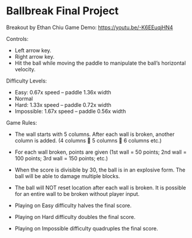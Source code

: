 # Ballbreak Final Project

Breakout by Ethan Chiu
Game Demo: https://youtu.be/-K6EEuqjHN4


Controls:
-	Left arrow key.
-	Right arrow key.
-	Hit the ball while moving the paddle to manipulate the ball’s horizontal velocity.

Difficulty Levels:
-	Easy: 0.67x speed – paddle 1.36x width
-	Normal
-	Hard: 1.33x speed – paddle 0.72x width
-	Impossible: 1.67x speed – paddle 0.56x width

Game Rules:
-	The wall starts with 5 columns. After each wall is broken, another column is added. (4 columns  5 columns  6 columns etc.)
-	For each wall broken, points are given (1st wall = 50 points; 2nd wall = 100 points; 3rd wall = 150 points; etc.)
-	When the score is divisible by 30, the ball is in an explosive form. The ball will be able to damage multiple blocks.
-	The ball will NOT reset location after each wall is broken. It is possible for an entire wall to be broken without player input.

-	Playing on Easy difficulty halves the final score.
-	Playing on Hard difficulty doubles the final score.
-	Playing on Impossible difficulty quadruples the final score.


